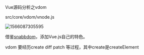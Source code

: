 Vue源码分析之vdom

src/core/vdom/vnode.js

![1566087305595](C:\Users\px\AppData\Roaming\Typora\typora-user-images\1566087305595.png)

借鉴[snabbdom](https://github.com/snabbdom/snabbdom)，添加Vue.js自己的特色。

vdom 要经历create diff patch 等过程，其中create是createElement